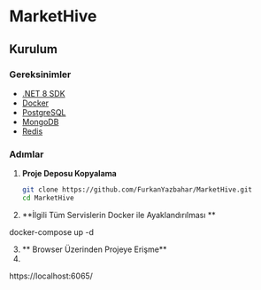 # MarketHive

## Kurulum

### Gereksinimler

- [.NET 8 SDK](https://dotnet.microsoft.com/download)
- [Docker](https://www.docker.com/)
- [PostgreSQL](https://www.postgresql.org/)
- [MongoDB](https://www.mongodb.com/)
- [Redis](https://redis.io/)

### Adımlar

1. **Proje Deposu Kopyalama**
   ```bash
   git clone https://github.com/FurkanYazbahar/MarketHive.git
   cd MarketHive

   
2. **İlgili Tüm Servislerin Docker ile Ayaklandırılması **

docker-compose up -d

3. ** Browser Üzerinden Projeye Erişme**
4. 
https://localhost:6065/
